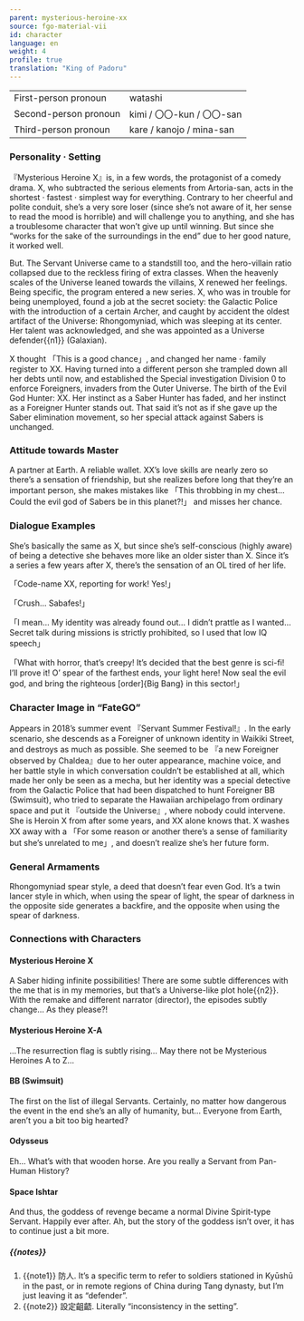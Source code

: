 ```yaml
---
parent: mysterious-heroine-xx
source: fgo-material-vii
id: character
language: en
weight: 4
profile: true
translation: "King of Padoru"
---
```


<table>
  <tr><td>First-person pronoun</td><td>watashi</td></tr>
  <tr><td>Second-person pronoun</td><td>kimi / 〇〇-kun / 〇〇-san</td></tr>
  <tr><td>Third-person pronoun</td><td>kare / kanojo / mina-san</td></tr>
</table>

### Personality · Setting

『Mysterious Heroine X』is, in a few words, the protagonist of a comedy drama.
X, who subtracted the serious elements from Artoria-san, acts in the shortest · fastest · simplest way for everything.
Contrary to her cheerful and polite conduit, she’s a very sore loser (since she’s not aware of it, her sense to read the mood is horrible) and will challenge you to anything, and she has a troublesome character that won’t give up until winning.
But since she “works for the sake of the surroundings in the end” due to her good nature, it worked well.

But.
The Servant Universe came to a standstill too, and the hero-villain ratio collapsed due to the reckless firing of extra classes. When the heavenly scales of the Universe leaned towards the villains, X renewed her feelings.
Being specific, the program entered a new series.
X, who was in trouble for being unemployed, found a job at the secret society: the Galactic Police with the introduction of a certain Archer, and caught by accident the oldest artifact of the Universe: Rhongomyniad, which was sleeping at its center. Her talent was acknowledged, and she was appointed as a Universe defender{{n1}} (Galaxian).

X thought 「This is a good chance」, and changed her name · family register to XX.
Having turned into a different person she trampled down all her debts until now,
and established the Special investigation Division 0 to enforce Foreigners, invaders from the Outer Universe.
The birth of the Evil God Hunter: XX.
Her instinct as a Saber Hunter has faded, and her instinct as a Foreigner Hunter stands out. That said it’s not as if she gave up the Saber elimination movement, so her special attack against Sabers is unchanged.

### Attitude towards Master

A partner at Earth. A reliable wallet.
XX’s love skills are nearly zero so there’s a sensation of friendship, but she realizes before long that they’re an important person, she makes mistakes like 「This throbbing in my chest… Could the evil god of Sabers be in this planet?!」 and misses her chance.

### Dialogue Examples

She’s basically the same as X, but since she’s self-conscious (highly aware) of being a detective she behaves more like an older sister than X. Since it’s a series a few years after X, there’s the sensation of an OL tired of her life.

「Code-name XX, reporting for work! Yes!」

「Crush… Sabafes!」

「I mean… My identity was already found out… I didn’t prattle as I wanted… Secret talk during missions is strictly prohibited, so I used that low IQ speech」

「What with horror, that’s creepy! It’s decided that the best genre is sci-fi! I’ll prove it!
O’ spear of the farthest ends, your light here! Now seal the evil god, and bring the righteous [order]{Big Bang} in this sector!」

### Character Image in “FateGO”

Appears in 2018’s summer event 『Servant Summer Festival!』.
In the early scenario, she descends as a Foreigner of unknown identity in Waikiki Street, and destroys as much as possible.
She seemed to be 『a new Foreigner observed by Chaldea』due to her outer appearance, machine voice, and her battle style in which conversation couldn’t be established at all, which made her only be seen as a mecha, but her identity was a special detective from the Galactic Police that had been dispatched to hunt Foreigner BB (Swimsuit), who tried to separate the Hawaiian archipelago from ordinary space and put it 『outside the Universe』, where nobody could intervene.
She is Heroin X from after some years, and XX alone knows that.
X washes XX away with a 「For some reason or another there’s a sense of familiarity but she’s unrelated to me」, and doesn’t realize she’s her future form.

### General Armaments

Rhongomyniad spear style, a deed that doesn’t fear even God.
It’s a twin lancer style in which, when using the spear of light, the spear of darkness in the opposite side generates a backfire, and the opposite when using the spear of darkness.

### Connections with Characters

#### Mysterious Heroine X

A Saber hiding infinite possibilities! There are some subtle differences with the me that is in my memories, but that’s a Universe-like plot hole{{n2}}. With the remake and different narrator (director), the episodes subtly change… As they please?!

#### Mysterious Heroine X-A

…The resurrection flag is subtly rising… May there not be Mysterious Heroines A to Z…

#### BB (Swimsuit)

The first on the list of illegal Servants. Certainly, no matter how dangerous the event in the end she’s an ally of humanity, but… Everyone from Earth, aren’t you a bit too big hearted?

#### Odysseus

Eh… What’s with that wooden horse. Are you really a Servant from Pan-Human History?

#### Space Ishtar

And thus, the goddess of revenge became a normal Divine Spirit-type Servant. Happily ever after. Ah, but the story of the goddess isn’t over, it has to continue just a bit more.

##### {{notes}}

1. {{note1}} 防人. It’s a specific term to refer to soldiers stationed in Kyūshū in the past, or in remote regions of China during Tang dynasty, but I’m just leaving it as “defender”.
2. {{note2}} 設定齟齬. Literally “inconsistency in the setting”.

